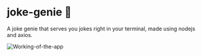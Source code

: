# joke-genie 🧞
A joke genie that serves you jokes right in your terminal, made using nodejs and axios.


![Working-of-the-app](https://cloud-pnkyco5ru.vercel.app/0image.png)
